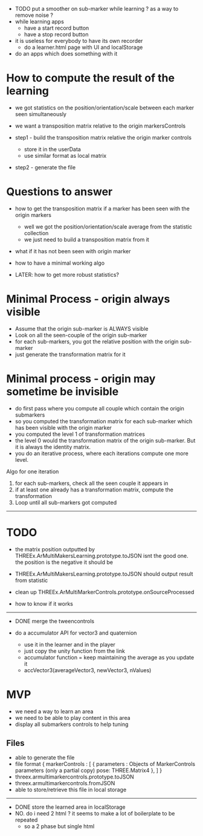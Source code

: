 - TODO put a smoother on sub-marker while learning ? as a way to remove noise ?
- while learning apps
  - have a start record button
  - have a stop record button
- it is useless for everybody to have its own recorder
  - do a learner.html page with UI and localStorage
- do an apps which does something with it


# How to compute the result of the learning
- we got statistics on the position/orientation/scale between each marker seen simultaneously
- we want a transposition matrix relative to the origin markersControls

- step1 - build the transposition matrix relative the origin marker controls
  - store it in the userData
  - use similar format as local matrix
- step2 - generate the file
 

# Questions to answer
- how to get the transposition matrix if a marker has been seen with the origin markers
  - well we got the position/orientation/scale average from the statistic collection
  - we just need to build a transposition matrix from it
- what if it has not been seen with origin marker

- how to have a minimal working algo

- LATER: how to get more robust statistics?

# Minimal Process - origin always visible
- Assume that the origin sub-marker is ALWAYS visible
- Look on all the seen-couple of the origin sub-marker
- for each sub-markers, you got the relative position with the origin sub-marker
- just generate the transformation matrix for it

# Minimal process - origin may sometime be invisible
- do first pass where you compute all couple which contain the origin submarkers
- so you computed the transformation matrix for each sub-marker which has been 
  visible with the origin marker
- you computed the level 1 of transformation matrices
- the level 0 would the transformation matrix of the origin sub-marker. But it is 
  always the identity matrix.
- you do an iterative process, where each iterations compute one more level.

Algo for one iteration
1. for each sub-markers, check all the seen couple it appears in
2. if at least one already has a transformation matrix, compute the transformation
3. Loop until all sub-markers got computed

  


---

# TODO
- the matrix position outputted by THREEx.ArMultiMakersLearning.prototype.toJSON 
  isnt the good one. the position is the negative it should be

- THREEx.ArMultiMakersLearning.prototype.toJSON should output result from statistic

- clean up THREEx.ArMultiMarkerControls.prototype.onSourceProcessed


- how to know if it works




---


- DONE merge the tweencontrols 

- do a accumulator API for vector3 and quaternion
  - use it in the learner and in the player
  - just copy the unity function from the link
  - accumulator function = keep maintaining the average as you update it
  - accVector3(averageVector3, newVector3, nValues)

# MVP
- we need a way to learn an area
- we need to be able to play content in this area
- display all submarkers controls to help tuning

## Files
- able to generate the file
- file format
    	{
		markerControls : [
			{
				parameters : Objects of MarkerControls parameters (only a partial copy)
				pose: THREE.Matrix4
			},
		]
	}
- threex.armultimarkercontrols.prototype.toJSON
- threex.armultimarkercontrols.fromJSON
- able to store/retrieve this file in local storage



----
- DONE store the learned area in localStorage
- NO. do i need 2 html ? it seems to make a lot of boilerplate to be repeated
  - so a 2 phase but single html
